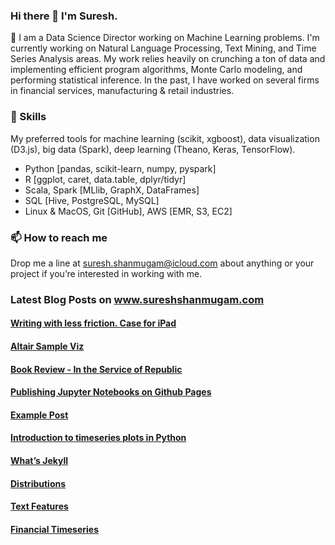 ### Hi there 👋 I'm Suresh. 

🔭 I am a Data Science Director working on Machine Learning problems. I'm currently working on Natural Language Processing, Text Mining, and Time Series Analysis areas. My work relies heavily on crunching a ton of data and implementing efficient program algorithms, Monte Carlo modeling, and performing statistical inference. In the past, I have worked on several firms in financial services, manufacturing & retail industries.

### 🌱 Skills
My preferred tools for machine learning (scikit, xgboost), data visualization (D3.js), big data (Spark), deep learning (Theano, Keras, TensorFlow).

  * Python [pandas, scikit-learn, numpy, pyspark]
  * R [ggplot, caret, data.table, dplyr/tidyr]
  * Scala, Spark [MLlib, GraphX, DataFrames]
  * SQL [Hive, PostgreSQL, MySQL]
  * Linux & MacOS, Git [GitHub], AWS [EMR, S3, EC2]

### 📫 How to reach me
Drop me a line at suresh.shanmugam@icloud.com about anything or your project if you’re interested in working with me.

### Latest Blog Posts on www.sureshshanmugam.com
<!--START_SECTION:feed-->
#### [Writing with less friction. Case for iPad](https:&#x2F;&#x2F;sureshshanmugam.com&#x2F;articles&#x2F;ipad-writing&#x2F;)
#### [Altair Sample Viz](https:&#x2F;&#x2F;sureshshanmugam.com&#x2F;articles&#x2F;altair-notebook-sample&#x2F;)
#### [Book Review - In the Service of Republic](https:&#x2F;&#x2F;sureshshanmugam.com&#x2F;articles&#x2F;service-republic-review&#x2F;)
#### [Publishing Jupyter Notebooks on Github Pages](https:&#x2F;&#x2F;sureshshanmugam.com&#x2F;articles&#x2F;publish-jupyter-notebooks&#x2F;)
#### [Example Post](https:&#x2F;&#x2F;sureshshanmugam.com&#x2F;articles&#x2F;example-post&#x2F;)
#### [Introduction to timeseries plots in Python](https:&#x2F;&#x2F;sureshshanmugam.com&#x2F;articles&#x2F;Python-Finance&#x2F;)
#### [What’s Jekyll](https:&#x2F;&#x2F;sureshshanmugam.com&#x2F;articles&#x2F;what-jekyll&#x2F;)
#### [Distributions](https:&#x2F;&#x2F;sureshshanmugam.com&#x2F;articles&#x2F;distributions&#x2F;)
#### [Text Features](https:&#x2F;&#x2F;sureshshanmugam.com&#x2F;articles&#x2F;text-features&#x2F;)
#### [Financial Timeseries](https:&#x2F;&#x2F;sureshshanmugam.com&#x2F;articles&#x2F;financial&#x2F;)
<!--END_SECTION:feed-->

